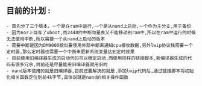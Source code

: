 ## 目前的计划 :
    - 首先分了三个版本，一个是在ram中运行,一个是从nand上启动,一个作为主分支,用于备份
    - 因为nor上烧写了uboot,而2440的中断向量表又不能移动到ram中,所以在ram中运行的时候无法使用中断,所以需要一个从nand上启动的版本
    - 需要中断是因为DM9000貌似要使用外部中断来通知cpu接收数据,另外lwip协议栈需要一个定时器,那么定时器也需要一个中断来更新系统变量达到定时效果
    - 目前使用旧编译器生成的启动代码可以稳定启动,而使用同样的链接脚本,新编译器生成的代码有很多冗余,目前还是尽量能用旧编译器就用旧的
    - nand版本使用的就是旧编译器,目前还要解决的就是,添加lwip代码后,通过链接脚本将初始化相关函数定位到前4k字节,具体说就是nand的相关操作函数